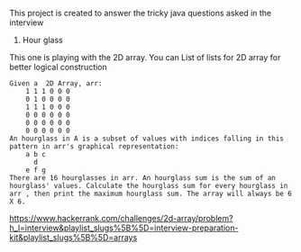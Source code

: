 This project is created to answer the tricky java questions asked in the interview

1. Hour glass
 
This one is playing with the 2D array.
You can List of lists for 2D array for better logical construction
	
	Given a  2D Array, arr:
		1 1 1 0 0 0
		0 1 0 0 0 0
		1 1 1 0 0 0
		0 0 0 0 0 0
		0 0 0 0 0 0
		0 0 0 0 0 0
	An hourglass in A is a subset of values with indices falling in this pattern in arr's graphical representation:
		a b c
		  d
		e f g
	There are 16 hourglasses in arr. An hourglass sum is the sum of an hourglass' values. Calculate the hourglass sum for every hourglass in arr , then print the maximum hourglass sum. The array will always be 6 X 6.
https://www.hackerrank.com/challenges/2d-array/problem?h_l=interview&playlist_slugs%5B%5D=interview-preparation-kit&playlist_slugs%5B%5D=arrays